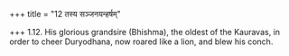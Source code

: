 +++
title = "12 तस्य सञ्जनयन्हर्षम्"

+++
1.12. His glorious grandsire (Bhishma), the oldest of the Kauravas, in
order to cheer Duryodhana, now roared like a lion, and blew his conch.
